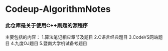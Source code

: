 # Codeup-AlgorithmNotes
### 此仓库是关于使用C++刷题的源程序
主要包括的内容：
  1.算法笔记相应章节及题目
  2.C语言经典题目
  3.CodeVS网站题目
  4.九度OJ题目
  5.暨南大学机试备考题目
 

